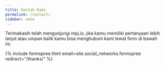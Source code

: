 ```yaml
---
title: Kontak Kami
permalink: /contact/
sidebar: none
---
```


Terimakasih telah mengunjungi mpj.io, jika kamu memiliki pertanyaan lebih lanjut atau umpan balik kamu bisa menghubuni kami lewat form di bawah ini.

{% include formspree.html email=site.social_networks.formspree redirect="/thanks/" %}
